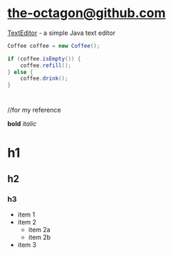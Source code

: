 # the-octagon@github.com

[TextEditor](http://github.com/the-octagon/TextEditor) - a simple Java text editor

```java
Coffee coffee = new Coffee();

if (coffee.isEmpty()) {
	coffee.refill();
} else {
	coffee.drink();
}

```


# 
# 
# 
# 
# 
# 
# 


//for my reference

**bold**
*italic*

# h1
## h2
### h3

* item 1
* item 2
	* item 2a
	* item 2b
* item 3


